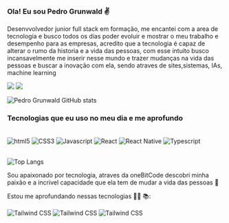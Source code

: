 ### Ola! Eu sou Pedro Grunwald ✌️

<p>Desenvvolvedor junior full stack em formação, me encantei com a area de tecnologia e busco todos os dias poder evoluir e mostrar o meu trabalho e desempenho para as empresas, acredito que  a tecnologia é capaz de alterar o rumo da historia e a vida das pessoas, com esse intuito busco incansavelmente me inserir nesse mundo e trazer mudanças na vida das pessoas e buscar a inovação com ela, sendo atraves de sites,sistemas, IAs, machine learning</p>

<a href="https://www.linkedin.com/in/Pedro-henrique-grunwald-2503b5129/" target="_blank"><img src="https://img.shields.io/badge/LinkedIn-0077B5?style=for-the-badge&logo=linkedin&logoColor=white" target="_blank"></a>
<a href="mailto:pedro.grunwald@gmail.com"><img src="https://img.shields.io/badge/Gmail-D14836?style=for-the-badge&logo=gmail&logoColor=white" target="_blank"></a>

![Pedro Grunwald GitHub stats](https://github-readme-stats.vercel.app/api?username=PedroGrunwald&_icons=true&theme=jolly)


### Tecnologias que eu uso no meu dia e me aprofundo

<div style="display:inline_block"><br/>
<img align="center" alt="html5" src="https://img.shields.io/badge/HTML5-E34F26?style=for-the-badge&logo=html5&logoColor=white">
<img align="center" alt="CSS3" src="https://img.shields.io/badge/CSS3-1572B6?style=for-the-badge&logo=css3&logoColor=white">
<img align="center" alt="Javascript" src="https://img.shields.io/badge/JavaScript-F7DF1E?style=for-the-badge&logo=javascript&logoColor=black">
<img align="center" alt="React" src="https://img.shields.io/badge/React-20232A?style=for-the-badge&logo=react&logoColor=61DAFB">
<img align="center" alt="React Native" src="https://img.shields.io/badge/React_Native-20232A?style=for-the-badge&logo=react&logoColor=61DAFB">
<img align="center" alt="Typescript" src="https://img.shields.io/badge/TypeScript-007ACC?style=for-the-badge&logo=typescript&logoColor=white">

</div><br/>

![Top Langs](https://github-readme-stats.vercel.app/api/top-langs/?username=PedroGrunwald&_count=8)

Sou apaixonado por tecnologia, atraves da oneBitCode descobri minha paixão e a incrivel capacidade que ela tem de mudar a vida das pessoas 🚀   

Estou me aprofundando nessas tecnologias 👨‍💻 📚:

<div>
<img align="center" alt="Tailwind CSS" src="https://img.shields.io/badge/Prisma-3982CE?style=for-the-badge&logo=Prisma&logoColor=white">
<img align="center" alt="Tailwind CSS" src="https://img.shields.io/badge/PostgreSQL-316192?style=for-the-badge&logo=postgresql&logoColor=white">
<img align="center" alt="Tailwind CSS" src="https://img.shields.io/badge/Python-14354C?style=for-the-badge&logo=python&logoColor=white">
</div><br/>

